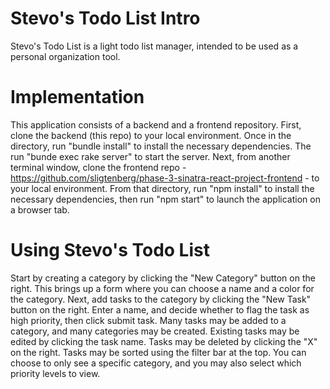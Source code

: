 # Stevo's Todo List Intro

Stevo's Todo List is a light todo list manager, intended to be used as a personal organization tool.

# Implementation

This application consists of a backend and a frontend repository. First, clone the backend (this repo) to your local environment. Once in the directory, run "bundle install" to install the necessary dependencies. The run "bunde exec rake server" to start the server. Next, from another terminal window, clone the frontend repo - https://github.com/sligtenberg/phase-3-sinatra-react-project-frontend - to your local environment. From that directory, run "npm install" to install the necessary dependencies, then run "npm start" to launch the application on a browser tab.

# Using Stevo's Todo List

Start by creating a category by clicking the "New Category" button on the right. This brings up a form where you can choose a name and a color for the category. Next, add tasks to the category by clicking the "New Task" button on the right. Enter a name, and decide whether to flag the task as high priority, then click submit task. Many tasks may be added to a category, and many categories may be created. Existing tasks may be edited by clicking the task name. Tasks may be deleted by clicking the "X" on the right. Tasks may be sorted using the filter bar at the top. You can choose to only see a specific category, and you may also select which priority levels to view.